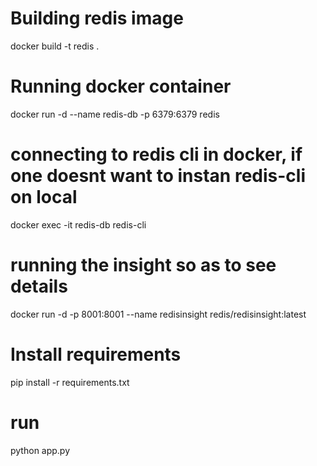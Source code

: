 # Building redis image
docker build -t redis .

# Running docker container 

docker run -d --name redis-db -p 6379:6379 redis

# connecting to redis cli in docker, if one doesnt want to instan redis-cli on local

docker exec -it redis-db redis-cli

# running the insight so as to see details

docker run -d -p 8001:8001 --name redisinsight redis/redisinsight:latest

# Install requirements
pip install -r requirements.txt

# run

python app.py
